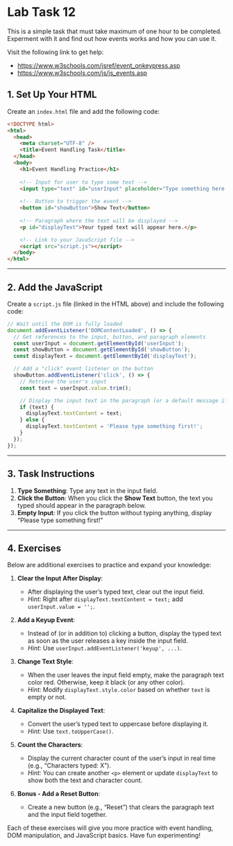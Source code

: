 # Lab Task 12

This is a simple task that must take maximum of one hour to be completed. Experment with it and find out how events works and how you can use it.

Visit the following link to get help:
- https://www.w3schools.com/jsref/event_onkeypress.asp
- https://www.w3schools.com/js/js_events.asp

## 1. Set Up Your HTML

Create an `index.html` file and add the following code:

```html
<!DOCTYPE html>
<html>
  <head>
    <meta charset="UTF-8" />
    <title>Event Handling Task</title>
  </head>
  <body>
    <h1>Event Handling Practice</h1>
    
    <!-- Input for user to type some text -->
    <input type="text" id="userInput" placeholder="Type something here..." />
    
    <!-- Button to trigger the event -->
    <button id="showButton">Show Text</button>
    
    <!-- Paragraph where the text will be displayed -->
    <p id="displayText">Your typed text will appear here.</p>

    <!-- Link to your JavaScript file -->
    <script src="script.js"></script>
  </body>
</html>
```

---

## 2. Add the JavaScript

Create a `script.js` file (linked in the HTML above) and include the following code:

```javascript
// Wait until the DOM is fully loaded
document.addEventListener('DOMContentLoaded', () => {
  // Get references to the input, button, and paragraph elements
  const userInput = document.getElementById('userInput');
  const showButton = document.getElementById('showButton');
  const displayText = document.getElementById('displayText');

  // Add a "click" event listener on the button
  showButton.addEventListener('click', () => {
    // Retrieve the user's input
    const text = userInput.value.trim();

    // Display the input text in the paragraph (or a default message if empty)
    if (text) {
      displayText.textContent = text;
    } else {
      displayText.textContent = 'Please type something first!';
    }
  });
});
```

---

## 3. Task Instructions

1. **Type Something**: Type any text in the input field.
2. **Click the Button**: When you click the **Show Text** button, the text you typed should appear in the paragraph below.
3. **Empty Input**: If you click the button without typing anything, display “Please type something first!”

---

## 4. Exercises

Below are additional exercises to practice and expand your knowledge:

1. **Clear the Input After Display**:  
   - After displaying the user’s typed text, clear out the input field.  
   - *Hint:* Right after `displayText.textContent = text;` add `userInput.value = '';`.

2. **Add a Keyup Event**:  
   - Instead of (or in addition to) clicking a button, display the typed text as soon as the user releases a key inside the input field.  
   - *Hint:* Use `userInput.addEventListener('keyup', ...)`.

3. **Change Text Style**:  
   - When the user leaves the input field empty, make the paragraph text color red. Otherwise, keep it black (or any other color).  
   - *Hint:* Modify `displayText.style.color` based on whether `text` is empty or not.

4. **Capitalize the Displayed Text**:  
   - Convert the user’s typed text to uppercase before displaying it.  
   - *Hint:* Use `text.toUpperCase()`.

5. **Count the Characters**:  
   - Display the current character count of the user’s input in real time (e.g., “Characters typed: X”).  
   - *Hint:* You can create another `<p>` element or update `displayText` to show both the text and character count.

6. **Bonus - Add a Reset Button**:  
   - Create a new button (e.g., “Reset”) that clears the paragraph text and the input field together.

Each of these exercises will give you more practice with event handling, DOM manipulation, and JavaScript basics. Have fun experimenting!